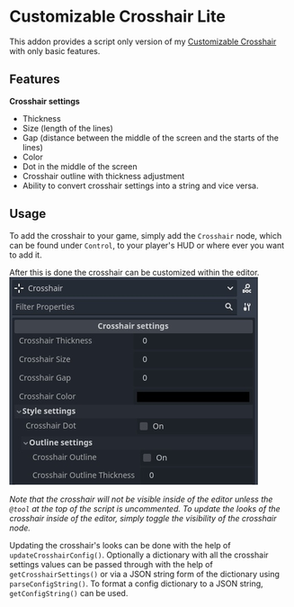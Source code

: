 
# Customizable Crosshair Lite

This addon provides a script only version of my [Customizable Crosshair](https://github.com/MarkVelez/godot-customizable-crosshair) with only basic features.

## Features

**Crosshair settings**
- Thickness
- Size (length of the lines)
- Gap (distance between the middle of the screen and the starts of the lines)
- Color
- Dot in the middle of the screen
- Crosshair outline with thickness adjustment
- Ability to convert crosshair settings into a string and vice versa.

## Usage

To add the crosshair to your game, simply add the `Crosshair` node, which can be found under `Control`, to your player's HUD or where ever you want to add it.

After this is done the crosshair can be customized within the editor.
![Crosshair Settings](media/crosshairSettings.jpg)

*Note that the crosshair will not be visible inside of the editor unless the `@tool` at the top of the script is uncommented. To update the looks of the crosshair inside of the editor, simply toggle the visibility of the crosshair node.*

Updating the crosshair's looks can be done with the help of `updateCrosshairConfig()`. Optionally a dictionary with all the crosshair settings values can be passed through with the help of `getCrosshairSettings()` or via a JSON string form of the dictionary using `parseConfigString()`. To format a config dictionary to a JSON string, `getConfigString()` can be used.


